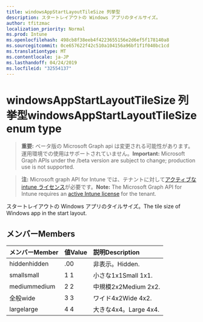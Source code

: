 ```yaml
---
title: windowsAppStartLayoutTileSize 列挙型
description: スタートレイアウトの Windows アプリのタイルサイズ。
author: tfitzmac
localization_priority: Normal
ms.prod: Intune
ms.openlocfilehash: 498cb8f38eeb4f4223655156e2d6ef5f178140a8
ms.sourcegitcommit: 0ce657622f42c510a104156a96bf1f1f040bc1cd
ms.translationtype: MT
ms.contentlocale: ja-JP
ms.lasthandoff: 04/24/2019
ms.locfileid: "32554137"
---
```

# <a name="windowsappstartlayouttilesize-enum-type"></a><span data-ttu-id="2dae7-103">windowsAppStartLayoutTileSize 列挙型</span><span class="sxs-lookup"><span data-stu-id="2dae7-103">windowsAppStartLayoutTileSize enum type</span></span>

> <span data-ttu-id="2dae7-104">**重要:** ベータ版の Microsoft Graph api は変更される可能性があります。運用環境での使用はサポートされていません。</span><span class="sxs-lookup"><span data-stu-id="2dae7-104">**Important:** Microsoft Graph APIs under the /beta version are subject to change; production use is not supported.</span></span>

> <span data-ttu-id="2dae7-105">**注:** Microsoft graph API for Intune では、テナントに対して[アクティブな intune ライセンス](https://go.microsoft.com/fwlink/?linkid=839381)が必要です。</span><span class="sxs-lookup"><span data-stu-id="2dae7-105">**Note:** The Microsoft Graph API for Intune requires an [active Intune license](https://go.microsoft.com/fwlink/?linkid=839381) for the tenant.</span></span>

<span data-ttu-id="2dae7-106">スタートレイアウトの Windows アプリのタイルサイズ。</span><span class="sxs-lookup"><span data-stu-id="2dae7-106">The tile size of Windows app in the start layout.</span></span>

## <a name="members"></a><span data-ttu-id="2dae7-107">メンバー</span><span class="sxs-lookup"><span data-stu-id="2dae7-107">Members</span></span>
|<span data-ttu-id="2dae7-108">メンバー</span><span class="sxs-lookup"><span data-stu-id="2dae7-108">Member</span></span>|<span data-ttu-id="2dae7-109">値</span><span class="sxs-lookup"><span data-stu-id="2dae7-109">Value</span></span>|<span data-ttu-id="2dae7-110">説明</span><span class="sxs-lookup"><span data-stu-id="2dae7-110">Description</span></span>|
|:---|:---|:---|
|<span data-ttu-id="2dae7-111">hidden</span><span class="sxs-lookup"><span data-stu-id="2dae7-111">hidden</span></span>|<span data-ttu-id="2dae7-112">.0</span><span class="sxs-lookup"><span data-stu-id="2dae7-112">0</span></span>|<span data-ttu-id="2dae7-113">非表示。</span><span class="sxs-lookup"><span data-stu-id="2dae7-113">Hidden.</span></span>|
|<span data-ttu-id="2dae7-114">small</span><span class="sxs-lookup"><span data-stu-id="2dae7-114">small</span></span>|<span data-ttu-id="2dae7-115">1 </span><span class="sxs-lookup"><span data-stu-id="2dae7-115">1</span></span>|<span data-ttu-id="2dae7-116">小さな1x1</span><span class="sxs-lookup"><span data-stu-id="2dae7-116">Small 1x1.</span></span>|
|<span data-ttu-id="2dae7-117">medium</span><span class="sxs-lookup"><span data-stu-id="2dae7-117">medium</span></span>|<span data-ttu-id="2dae7-118">2 </span><span class="sxs-lookup"><span data-stu-id="2dae7-118">2</span></span>|<span data-ttu-id="2dae7-119">中規模2x2</span><span class="sxs-lookup"><span data-stu-id="2dae7-119">Medium 2x2.</span></span>|
|<span data-ttu-id="2dae7-120">全般</span><span class="sxs-lookup"><span data-stu-id="2dae7-120">wide</span></span>|<span data-ttu-id="2dae7-121">3 </span><span class="sxs-lookup"><span data-stu-id="2dae7-121">3</span></span>|<span data-ttu-id="2dae7-122">ワイド4x2</span><span class="sxs-lookup"><span data-stu-id="2dae7-122">Wide 4x2.</span></span>|
|<span data-ttu-id="2dae7-123">large</span><span class="sxs-lookup"><span data-stu-id="2dae7-123">large</span></span>|<span data-ttu-id="2dae7-124">4 </span><span class="sxs-lookup"><span data-stu-id="2dae7-124">4</span></span>|<span data-ttu-id="2dae7-125">大きな4x4。</span><span class="sxs-lookup"><span data-stu-id="2dae7-125">Large 4x4.</span></span>|





